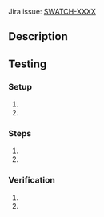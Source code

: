 
<!-- Replace XXXX with the issue number -->
Jira issue: [SWATCH-XXXX](https://issues.redhat.com/browse/SWATCH-XXXX)

## Description
<!-- Provide a description of this PR.  Try to provide answers to "what", "how",
and "why" -->

## Testing
<!--
When possible, please use commands a developer can directly paste or modify
-->

### Setup
<!-- Add any steps required to set up the test case -->
1.
1.

### Steps
<!-- Enter each step of the test below -->
1.
1.

### Verification
<!-- Enter the steps needed to verify the test passed -->
1.
1.
